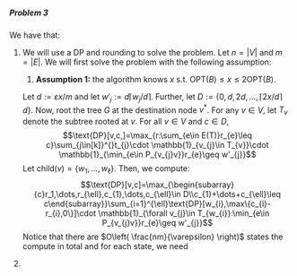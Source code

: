##### Problem 3
We have that:
1. We will use a DP and rounding to solve the problem. Let $n=\left| V \right|$ and $m=\left| E \right|$. We will first solve the problem with the following assumption:
	1. **Assumption 1:** the algorithm knows $x$ s.t. $\text{OPT}(B)\leq x\leq 2\text{OPT}(B)$.
   
   Let $d:= \varepsilon x / m$ and let $w'_{j}:=d\left\lceil w_{j} / d\right\rceil$. Further, let $D:=\{ 0,d,2d, \dots,{\left\lceil 2x / d\right\rceil}d \}$. Now,  root the tree $G$ at the destination node $v^{*}$. For any $v\in V$, let $T_{v}$ denote the subtree rooted at $v$. For all $v\in V$ and $c\in D$, $$\text{DP}[v,c,]=\max_{r:\sum_{e\in E(T)}r_{e}\leq c}\sum_{j\in[k]}^{}t_{j}\cdot \mathbb{1}_{v_{j}\in T_{v}}\cdot \mathbb{1}_{\min_{e\in P_{v_{j}v}}r_{e}\geq w'_{j}}$$
   Let $\text{child}(v)=\{ w_{1},\dots,w_{\ell} \}$. Then, we compute: $$\text{DP}[v,c]=\max_{\begin{subarray}{c}r_1,\dots,r_{\ell},c_{1},\dots,c_{\ell}\in D\\c_{1}+\dots+c_{\ell}\leq c\end{subarray}}\sum_{i=1}^{\ell}\text{DP}[w_{i},\max\{c_{i}-r_{i},0\}]\cdot \mathbb{1}_{\forall v_{j}\in T_{w_{i}}:\min_{e\in P_{v_{j}v}}r_{e}\geq w'_{j}}$$Notice that there are $O\left( \frac{nm}{\varepsilon} \right)$ states the compute in total and for each state, we need 
1. 